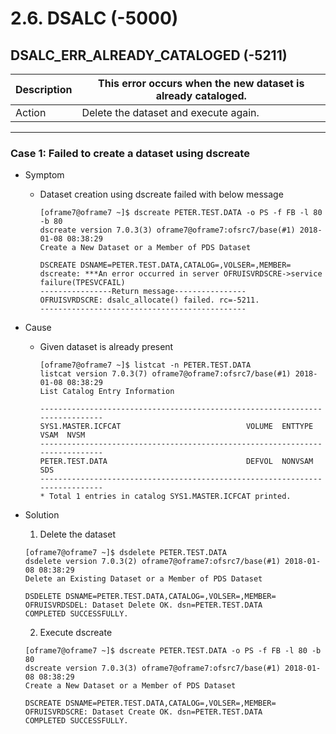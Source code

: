 # 2.6. DSALC \(-5000\)

## DSALC\_ERR\_ALREADY\_CATALOGED \(-5211\)

| Description | This error occurs when the new dataset is already cataloged. |
|----|----|
| Action      | Delete the dataset and execute again.                        |

---

### Case 1: Failed to create a dataset using dscreate

* Symptom
  * Dataset creation using dscreate failed with below message
    ```
    [oframe7@oframe7 ~]$ dscreate PETER.TEST.DATA -o PS -f FB -l 80 -b 80
    dscreate version 7.0.3(3) oframe7@oframe7:ofsrc7/base(#1) 2018-01-08 08:38:29
    Create a New Dataset or a Member of PDS Dataset

    DSCREATE DSNAME=PETER.TEST.DATA,CATALOG=,VOLSER=,MEMBER=
    dscreate: ***An error occurred in server OFRUISVRDSCRE->service failure(TPESVCFAIL)
    ----------------Return message----------------
    OFRUISVRDSCRE: dsalc_allocate() failed. rc=-5211.
    ----------------------------------------------
    ```

* Cause
  * Given dataset is already present
    ```
    [oframe7@oframe7 ~]$ listcat -n PETER.TEST.DATA
    listcat version 7.0.3(7) oframe7@oframe7:ofsrc7/base(#1) 2018-01-08 08:38:29
    List Catalog Entry Information
    
    -----------------------------------------------------------------------------
    SYS1.MASTER.ICFCAT                            VOLUME  ENTTYPE  VSAM  NVSM
    -----------------------------------------------------------------------------
    PETER.TEST.DATA                               DEFVOL  NONVSAM         SDS
    -----------------------------------------------------------------------------
    * Total 1 entries in catalog SYS1.MASTER.ICFCAT printed.
    ```

* Solution
  1. Delete the dataset
    ```
    [oframe7@oframe7 ~]$ dsdelete PETER.TEST.DATA
    dsdelete version 7.0.3(2) oframe7@oframe7:ofsrc7/base(#1) 2018-01-08 08:38:29
    Delete an Existing Dataset or a Member of PDS Dataset

    DSDELETE DSNAME=PETER.TEST.DATA,CATALOG=,VOLSER=,MEMBER=
    OFRUISVRDSDEL: Dataset Delete OK. dsn=PETER.TEST.DATA
    COMPLETED SUCCESSFULLY.
    ```
  2. Execute dscreate
    ```
    [oframe7@oframe7 ~]$ dscreate PETER.TEST.DATA -o PS -f FB -l 80 -b 80
    dscreate version 7.0.3(3) oframe7@oframe7:ofsrc7/base(#1) 2018-01-08 08:38:29
    Create a New Dataset or a Member of PDS Dataset

    DSCREATE DSNAME=PETER.TEST.DATA,CATALOG=,VOLSER=,MEMBER=
    OFRUISVRDSCRE: Dataset Create OK. dsn=PETER.TEST.DATA
    COMPLETED SUCCESSFULLY.
    ```


